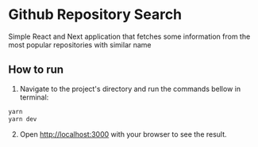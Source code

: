 # Github Repository Search

Simple React and Next application that fetches some information from the most popular repositories with similar name

## How to run

1. Navigate to the project's directory and run the commands bellow in terminal:

```bash
yarn
yarn dev
```

2. Open [http://localhost:3000](http://localhost:3000) with your browser to see the result.
